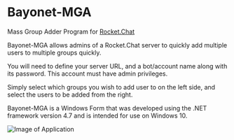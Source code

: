 # Bayonet-MGA
Mass Group Adder Program for [Rocket.Chat](https://rocket.chat)

Bayonet-MGA allows admins of a Rocket.Chat server to quickly add multiple users to multiple groups quickly.

You will need to define your server URL, and a bot/account name along with its password. This account must have admin privileges. 

Simply select which groups you wish to add user to on the left side, and select the users to be added from the right.

Bayonet-MGA is a Windows Form that was developed using the .NET framework version 4.7 and is intended for use on Windows 10.

![Image of Application](https://imgur.com/MQfbSeH)
